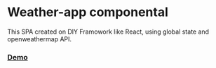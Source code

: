 # Weather-app componental

This SPA created on DIY Framowork like React, using global state and openweathermap API.

### [Demo](https://aldegid.github.io/weather-app/)

